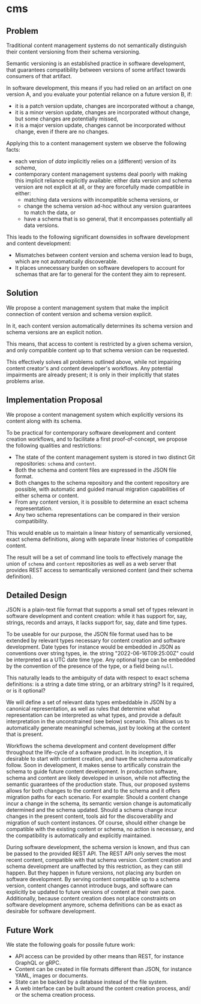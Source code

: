 # cms

## Problem

Traditional content management systems do not semantically distinguish their content versioning from their schema versioning.

Semantic versioning is an established practice in software development, that guarantees compatibility between versions of some artifact towards consumers of that artifact.

In software development, this means if you had relied on an artifact on one version A, and you evaluate your potential reliance on a future version B, if:

- it is a patch version update, changes are incorporated without a change,
- it is a minor version update, changes are incorporated without change, but some changes are potentially missed,
- it is a major version update, changes cannot be incorporated without change, even if there are no changes.

Applying this to a content management system we observe the following facts:

- each version of *data* implicitly relies on a (different) version of its *schema*,
- contemporary content management systems deal poorly with making this implicit reliance explicitly available: either data version and schema version are not explicit at all, or they are forcefully made compatible in either:
  - matching data versions with incompatible schema versions, or
  - change the schema version ad-hoc without any version guarantees to match the data, or
  - have a schema that is so general, that it encompasses potentially all data versions.

This leads to the following significant downsides in software development and content development:

- Mismatches between content version and schema version lead to bugs, which are not automatically discoverable.
- It places unnecessary burden on software developers to account for schemas that are far to general for the content they aim to represent.

## Solution

We propose a content management system that make the implicit connection of content version and schema version explicit.

In it, each content version automatically determines its schema version and schema versions are an explicit notion.

This means, that access to content is restricted by a given schema version, and only compatible content up to that schema version can be requested.

This effectively solves all problems outlined above, while not impairing content creator's and content developer's workflows. Any potential impairments are already present; it is only in their implicitly that states problems arise.

## Implementation Proposal

We propose a content management system which explicitly versions its content along with its schema.

To be practical for contemporary software development and content creation workflows, and to facilitate a first proof-of-concept, we propose the following qualities and restrictions:

- The state of the content management system is stored in two distinct Git repositories: `schema` and `content`.
- Both the schema and content files are expressed in the JSON file format.
- Both changes to the schema repository and the content repository are possible, with automatic and guided manual migration capabilities of either schema or content.
- From any content version, it is possible to determine an exact schema representation.
- Any two schema representations can be compared in their version compatibility.

This would enable us to maintain a linear history of semantically versioned, exact schema definitions, along with separate linear histories of compatible content.

The result will be a set of command line tools to effectively manage the union of `schema` and `content` repositories as well as a web server that provides REST access to semantically versioned content (and their schema definition).

## Detailed Design

JSON is a plain-text file format that supports a small set of types relevant in software development and content creation: while it has support for, say, strings, records and arrays, it lacks support for, say, date and time types.

To be useable for our purpose, the JSON file format used has to be extended by relevant types necessary for content creation and software development. Date types for instance would be embedded in JSON as conventions over string types, ie. the string "2022-06-16T09:25:00Z" could be interpreted as a UTC date time type.
Any optional type can be embedded by the convention of the presence of the type, or a field being `null`.

This naturally leads to the ambiguity of data with respect to exact schema definitions: is a string a date time string, or an arbitrary string? Is it required, or is it optional?

We will define a set of relevant data types embeddable in JSON by a canonical representation, as well as rules that determine what representation can be interpreted as what types, and provide a default interpretation in the unconstrained (see below) scenario.
This allows us to automatically generate meaningful schemas, just by looking at the content that is present.

Workflows the schema development and content development differ throughout the life-cycle of a software product. In its inception, it is desirable to start with content creation, and have the schema automatically follow. Soon in development, it makes sense to artifically constrain the schema to guide future content development. In production software, schema and content are likely developed in unison, while not affecting the semantic guarantees of the production state.
Thus, our proposed systems allows for both changes to the content and to the schema and it offers migration paths for each scenario. For example:
Should a content change incur a change in the schema, its semantic version change is automatically determined and the schema updated.
Should a schema change incur changes in the present content, tools aid for the discoverability and migration of such content instances.
Of course, should either change be compatible with the existing content or schema, no action is necessary, and the compatibility is automatically and explicitly maintained.

During software development, the schema version is known, and thus can be passed to the provided REST API. The REST API only serves the most recent content, compatible with that schema version.
Content creation and schema development are unaffected by this restriction, as they can still happen. But they happen in future versions, not placing any burden on software development. By serving content compatible up to a schema version, content changes cannot introduce bugs, and software can explicitly be updated to future versions of content at their own pace.
Additionally, because content creation does not place constraints on software development anymore, schema definitions can be as exact as desirable for software development.

## Future Work

We state the following goals for possile future work:

- API access can be provided by other means than REST, for instance GraphQL or gRPC.
- Content can be created in file formats different than JSON, for instance YAML, images or documents.
- State can be backed by a database instead of the file system.
- A web interface can be built around the content creation process, and/ or the schema creation process.
